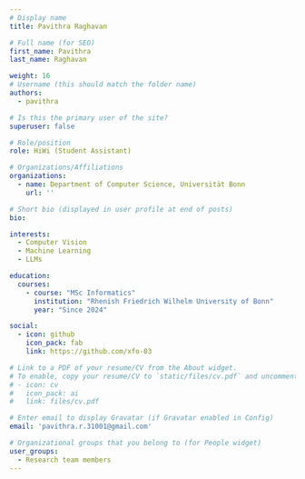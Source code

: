 ```yaml
---
# Display name
title: Pavithra Raghavan

# Full name (for SEO)
first_name: Pavithra
last_name: Raghavan

weight: 16
# Username (this should match the folder name)
authors:
  - pavithra

# Is this the primary user of the site?
superuser: false

# Role/position
role: HiWi (Student Assistant)

# Organizations/Affiliations
organizations:
  - name: Department of Computer Science, Universität Bonn
    url: ''

# Short bio (displayed in user profile at end of posts)
bio: 

interests:
  - Computer Vision
  - Machine Learning
  - LLMs

education:
  courses:
    - course: "MSc Informatics"
      institution: "Rhenish Friedrich Wilhelm University of Bonn"
      year: "Since 2024"

social:
  - icon: github
    icon_pack: fab
    link: https://github.com/xfo-03

# Link to a PDF of your resume/CV from the About widget.
# To enable, copy your resume/CV to `static/files/cv.pdf` and uncomment the lines below.
# - icon: cv
#   icon_pack: ai
#   link: files/cv.pdf

# Enter email to display Gravatar (if Gravatar enabled in Config)
email: 'pavithra.r.31001@gmail.com'

# Organizational groups that you belong to (for People widget)
user_groups:
  - Research team members
---
```

